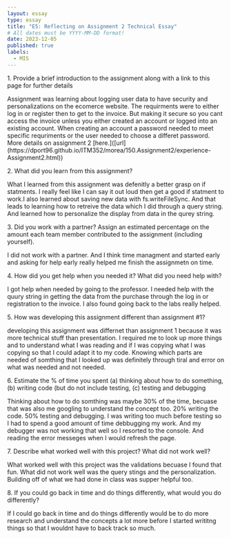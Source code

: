 ```yaml
---
layout: essay
type: essay
title: "E5: Reflecting on Assignment 2 Technical Essay"
# All dates must be YYYY-MM-DD format!
date: 2023-12-05
published: true
labels:
  - MIS
---
```


<p>1. Provide a brief introduction to the assignment along with a link to this page for further details</p>
    <p> Assignment was learning about logging user data to have security and personalizations on the ecomerce website. The requirments were to either log in or register then to get to the invoice. But making it secure so you cant access the invoice unless you either created an account or logged into an existing account. When creating an account a password needed to meet specific requriments or the user needed to choose a differet password. More details on assignment 2 [here.]([url](https://dport96.github.io/ITM352/morea/150.Assignment2/experience-Assignment2.html)) </p>
<p>2. What did you learn from this assignment?</p>
  <p> What I learned from this assignment was defenitly a better grasp on if statments. I really feel like I can say it out loud then get a good if statment to work.I also learned about saving new data with fs.writeFileSync. And that leads to learning how to retreive the data which I did through a query string. And learned how to personalize the display from data in the qurey string. </p>
<p>3. Did you work with a partner? Assign an estimated percentage on the amount each team member contributed to the assignment (including yourself).</p>
  <p> I did not work with a partner. And I think time managment and started early and asking for help early really helped me finish the assignmetn on time. </p>
<p>4. How did you get help when you needed it? What did you need help with?</p>
  <p> I got help when needed by going to the professor. I needed help with the quury string in getting the data from the purchase through the log in or registration to the invoice. I also found going back to the labs really helped. </p>
<p>5. How was developing this assignment different than assignment #1?</p>
  <p> developing this  assignment was differnet than assignment 1 because it was more technical stuff than presentation. I required me to look up more things and to understand what I was reading and if I was copying what I was copying so that I could adapt it to my code. Knowing which parts are needed of somthing that I looked up was definitely through tiral and error on what was needed and not needed. </p>
<p>6. Estimate the % of time you spent (a) thinking about how to do something, (b) writing code (but do not include testing, (c) testing and debugging</p>
  <p> Thinking about how to do somthing was maybe 30% of the time, becuase that was also me googling to understand the concept too. 20% writing the code. 50% testing and debugging. I was writing too much before testing so I  had to spend a good amount of time debbugging my work. And my debugger was not working that well so I resorted to the console. And reading the error messeges when I would refresh the page.  </p>
<p>7. Describe what worked well with this project? What did not work well?</p>
  <p> What worked well with this project was the validations becuase I found that fun. What did not work well was the query stings and the personalization. Building off of what we had done in class was supper helpful too. </p>
<p>8. If you could go back in time and do things differently, what would you do differently?</p>
  <p> If I could go back in time and do things differently would be to do more research and understand the concepts a lot more before I started writitng things so that I wouldnt have to back track so much. </p>
